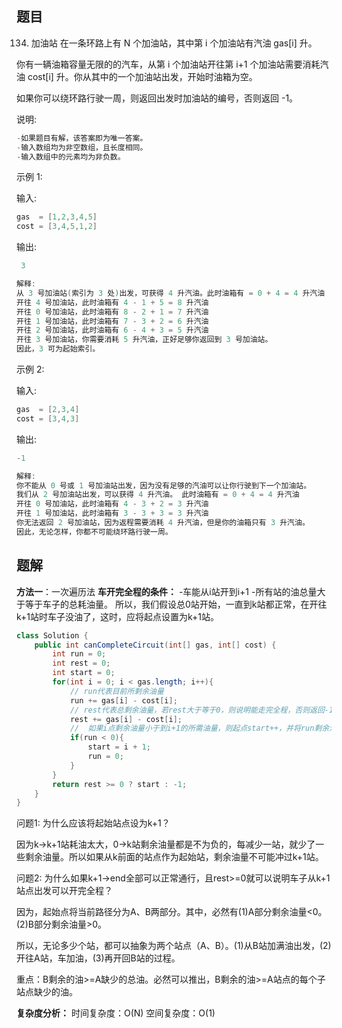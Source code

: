 ﻿## 题目
134. 加油站
在一条环路上有 N 个加油站，其中第 i 个加油站有汽油 gas[i] 升。

你有一辆油箱容量无限的的汽车，从第 i 个加油站开往第 i+1 个加油站需要消耗汽油 cost[i] 升。你从其中的一个加油站出发，开始时油箱为空。

如果你可以绕环路行驶一周，则返回出发时加油站的编号，否则返回 -1。

说明: 

```java
-如果题目有解，该答案即为唯一答案。
-输入数组均为非空数组，且长度相同。
-输入数组中的元素均为非负数。
```

示例 1:

输入: 

```java
gas  = [1,2,3,4,5]
cost = [3,4,5,1,2]
```

输出:

```java
 3

解释:
从 3 号加油站(索引为 3 处)出发，可获得 4 升汽油。此时油箱有 = 0 + 4 = 4 升汽油
开往 4 号加油站，此时油箱有 4 - 1 + 5 = 8 升汽油
开往 0 号加油站，此时油箱有 8 - 2 + 1 = 7 升汽油
开往 1 号加油站，此时油箱有 7 - 3 + 2 = 6 升汽油
开往 2 号加油站，此时油箱有 6 - 4 + 3 = 5 升汽油
开往 3 号加油站，你需要消耗 5 升汽油，正好足够你返回到 3 号加油站。
因此，3 可为起始索引。
```

示例 2:

输入: 

```java
gas  = [2,3,4]
cost = [3,4,3]
```

输出: 

```java
-1

解释:
你不能从 0 号或 1 号加油站出发，因为没有足够的汽油可以让你行驶到下一个加油站。
我们从 2 号加油站出发，可以获得 4 升汽油。 此时油箱有 = 0 + 4 = 4 升汽油
开往 0 号加油站，此时油箱有 4 - 3 + 2 = 3 升汽油
开往 1 号加油站，此时油箱有 3 - 3 + 3 = 3 升汽油
你无法返回 2 号加油站，因为返程需要消耗 4 升汽油，但是你的油箱只有 3 升汽油。
因此，无论怎样，你都不可能绕环路行驶一周。
```

## 题解
**方法一**：一次遍历法
**车开完全程的条件：**
	-车能从i站开到i+1
	-所有站的油总量大于等于车子的总耗油量。
	所以，我们假设总0站开始，一直到k站都正常，在开往k+1站时车子没油了，这时，应将起点设置为k+1站。

```java
class Solution {
    public int canCompleteCircuit(int[] gas, int[] cost) {
        int run = 0;
        int rest = 0;
        int start = 0;
        for(int i = 0; i < gas.length; i++){
            // run代表目前所剩余油量
            run += gas[i] - cost[i];
            // rest代表总剩余油量，若rest大于等于0，则说明能走完全程，否则返回-1
            rest += gas[i] - cost[i];
            //  如果i点剩余油量小于到i+1的所需油量，则起点start++，并将run剩余油量置于零
            if(run < 0){
                start = i + 1;
                run = 0;
            }
        }
        return rest >= 0 ? start : -1;
    }
}
```
问题1: 为什么应该将起始站点设为k+1？

因为k->k+1站耗油太大，0->k站剩余油量都是不为负的，每减少一站，就少了一些剩余油量。所以如果从k前面的站点作为起始站，剩余油量不可能冲过k+1站。

问题2: 为什么如果k+1->end全部可以正常通行，且rest>=0就可以说明车子从k+1站点出发可以开完全程？

因为，起始点将当前路径分为A、B两部分。其中，必然有(1)A部分剩余油量<0。(2)B部分剩余油量>0。

所以，无论多少个站，都可以抽象为两个站点（A、B）。(1)从B站加满油出发，(2)开往A站，车加油，(3)再开回B站的过程。

重点：B剩余的油>=A缺少的总油。必然可以推出，B剩余的油>=A站点的每个子站点缺少的油。

**复杂度分析：**
	时间复杂度：O(N)
	空间复杂度：O(1)
